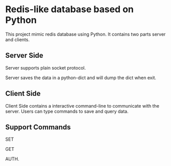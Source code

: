 # Redis-like database based on Python
This project mimic redis database using Python. It contains two parts server and clients.

## Server Side
Server supports plain socket protocol.


Server saves the data in a python-dict and will dump the dict when exit.

## Client Side

Client Side contains a interactive command-line to communicate with the server.
Users can type commands to save and query data.

## Support Commands

SET


GET


AUTH.